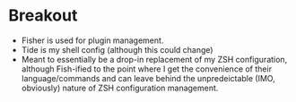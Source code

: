 # Breakout

- Fisher is used for plugin management.
- Tide is my shell config (although this could change)
- Meant to essentially be a drop-in replacement of my ZSH configuration, although Fish-ified to the point where I get the convenience of their language/commands and can leave behind the unpredeictable (IMO, obviously) nature of ZSH configuration management.
